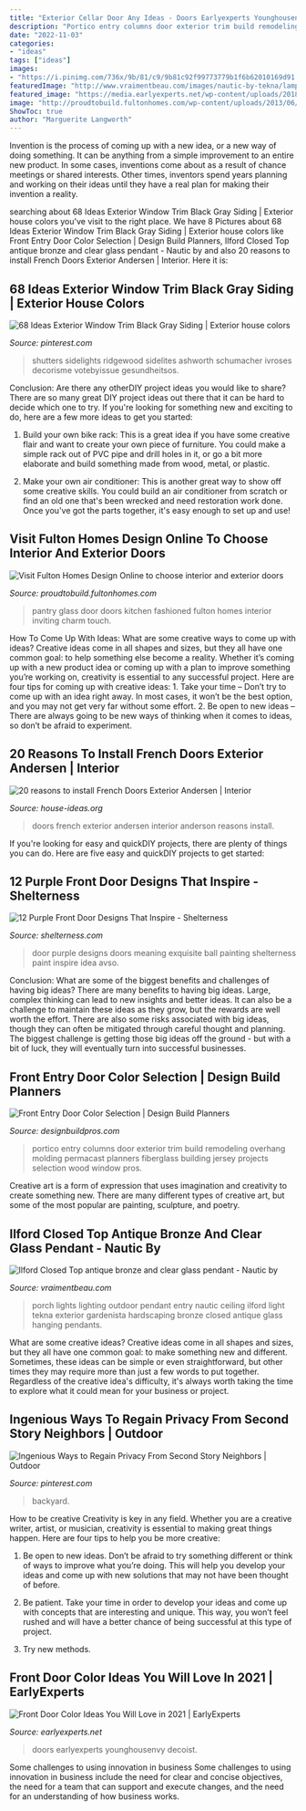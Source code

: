 ```yaml
---
title: "Exterior Cellar Door Any Ideas - Doors Earlyexperts Younghousenvy Decoist"
description: "Portico entry columns door exterior trim build remodeling overhang molding permacast planners fiberglass building jersey projects selection wood window pros"
date: "2022-11-03"
categories:
- "ideas"
tags: ["ideas"]
images:
- "https://i.pinimg.com/736x/9b/81/c9/9b81c92f99773779b1f6b62010169d91.jpg"
featuredImage: "http://www.vraimentbeau.com/images/nautic-by-tekna/lampe-marine-11060142-1R.jpg"
featured_image: "https://media.earlyexperts.net/wp-content/uploads/2018/03/front-door-color-ideas.jpg"
image: "http://proudtobuild.fultonhomes.com/wp-content/uploads/2013/06/glass-pantry-door.jpg"
ShowToc: true
author: "Marguerite Langworth"
---
```



Invention is the process of coming up with a new idea, or a new way of doing something. It can be anything from a simple improvement to an entire new product. In some cases, inventions come about as a result of chance meetings or shared interests. Other times, inventors spend years planning and working on their ideas until they have a real plan for making their invention a reality.

	

		
searching about 68 Ideas Exterior Window Trim Black Gray Siding | Exterior house colors you've visit to the right place. We have 8 Pictures about 68 Ideas Exterior Window Trim Black Gray Siding | Exterior house colors like Front Entry Door Color Selection | Design Build Planners, Ilford Closed Top antique bronze and clear glass pendant - Nautic by and also 20 reasons to install French Doors Exterior Andersen | Interior. Here it is:
		
    
## 68 Ideas Exterior Window Trim Black Gray Siding | Exterior House Colors

<img loading=lazy src="https://i.pinimg.com/736x/9b/81/c9/9b81c92f99773779b1f6b62010169d91.jpg" onerror="this.onerror=null;this.src='https://tse2.mm.bing.net/th?id=OIP.UZKeAUgnCI4a6Kar83hTWwAAAA&amp;pid=15.1';" alt="68 Ideas Exterior Window Trim Black Gray Siding | Exterior house colors">

_Source: pinterest.com_

>shutters sidelights ridgewood sidelites ashworth schumacher ivroses decorisme votebyissue gesundheitsos. 

	

Conclusion: Are there any otherDIY project ideas you would like to share?
There are so many great DIY project ideas out there that it can be hard to decide which one to try. If you're looking for something new and exciting to do, here are a few more ideas to get you started: 
1. Build your own bike rack: This is a great idea if you have some creative flair and want to create your own piece of furniture. You could make a simple rack out of PVC pipe and drill holes in it, or go a bit more elaborate and build something made from wood, metal, or plastic. 

2. Make your own air conditioner: This is another great way to show off some creative skills. You could build an air conditioner from scratch or find an old one that's been wrecked and need restoration work done. Once you've got the parts together, it's easy enough to set up and use!

    
## Visit Fulton Homes Design Online To Choose Interior And Exterior Doors

<img loading=lazy src="http://proudtobuild.fultonhomes.com/wp-content/uploads/2013/06/glass-pantry-door.jpg" onerror="this.onerror=null;this.src='https://tse3.mm.bing.net/th?id=OIP.T9TgVIq4PHVOvda_sgjE4QAAAA&amp;pid=15.1';" alt="Visit Fulton Homes Design Online to choose interior and exterior doors">

_Source: proudtobuild.fultonhomes.com_

>pantry glass door doors kitchen fashioned fulton homes interior inviting charm touch. 

	

How To Come Up With Ideas: What are some creative ways to come up with ideas?
Creative ideas come in all shapes and sizes, but they all have one common goal: to help something else become a reality. Whether it’s coming up with a new product idea or coming up with a plan to improve something you’re working on, creativity is essential to any successful project. Here are four tips for coming up with creative ideas: 1. Take your time – Don’t try to come up with an idea right away. In most cases, it won’t be the best option, and you may not get very far without some effort. 2. Be open to new ideas – There are always going to be new ways of thinking when it comes to ideas, so don’t be afraid to experiment. 
    
## 20 Reasons To Install French Doors Exterior Andersen | Interior

<img loading=lazy src="http://house-ideas.org/wp-content/uploads/2016/04/andersen-french-doors-photo-5.jpg" onerror="this.onerror=null;this.src='https://tse4.mm.bing.net/th?id=OIP.MsNALCeXrOY4zh9SEkouVAHaGk&amp;pid=15.1';" alt="20 reasons to install French Doors Exterior Andersen | Interior">

_Source: house-ideas.org_

>doors french exterior andersen interior anderson reasons install. 

	

If you're looking for easy and quickDIY projects, there are plenty of things you can do. Here are five easy and quickDIY projects to get started: 

    
## 12 Purple Front Door Designs That Inspire - Shelterness

<img loading=lazy src="https://i.shelterness.com/purple-front-door-design-10.jpg" onerror="this.onerror=null;this.src='https://tse4.mm.bing.net/th?id=OIP.ySfJ8q9phzN_2H-pEbmwlgHaKY&amp;pid=15.1';" alt="12 Purple Front Door Designs That Inspire - Shelterness">

_Source: shelterness.com_

>door purple designs doors meaning exquisite ball painting shelterness paint inspire idea avso. 

	

Conclusion: What are some of the biggest benefits and challenges of having big ideas?
There are many benefits to having big ideas. Large, complex thinking can lead to new insights and better ideas. It can also be a challenge to maintain these ideas as they grow, but the rewards are well worth the effort. There are also some risks associated with big ideas, though they can often be mitigated through careful thought and planning. The biggest challenge is getting those big ideas off the ground - but with a bit of luck, they will eventually turn into successful businesses.

    
## Front Entry Door Color Selection | Design Build Planners

<img loading=lazy src="http://www.designbuildpros.com/wp-content/uploads/2016/02/Entry-Door-Options-and-Choices-5-Design-Build-Pros.jpg" onerror="this.onerror=null;this.src='https://tse1.mm.bing.net/th?id=OIP.kYsULVCtV3P95TSRlpZ0VgHaFE&amp;pid=15.1';" alt="Front Entry Door Color Selection | Design Build Planners">

_Source: designbuildpros.com_

>portico entry columns door exterior trim build remodeling overhang molding permacast planners fiberglass building jersey projects selection wood window pros. 

	

Creative art is a form of expression that uses imagination and creativity to create something new. There are many different types of creative art, but some of the most popular are painting, sculpture, and poetry.

    
## Ilford Closed Top Antique Bronze And Clear Glass Pendant - Nautic By

<img loading=lazy src="http://www.vraimentbeau.com/images/nautic-by-tekna/lampe-marine-11060142-1R.jpg" onerror="this.onerror=null;this.src='https://tse3.mm.bing.net/th?id=OIP.Ef-_7KCjJh3Tvw9m9bQCmAHaMl&amp;pid=15.1';" alt="Ilford Closed Top antique bronze and clear glass pendant - Nautic by">

_Source: vraimentbeau.com_

>porch lights lighting outdoor pendant entry nautic ceiling ilford light tekna exterior gardenista hardscaping bronze closed antique glass hanging pendants. 

	

What are some creative ideas?
Creative ideas come in all shapes and sizes, but they all have one common goal: to make something new and different. Sometimes, these ideas can be simple or even straightforward, but other times they may require more than just a few words to put together. Regardless of the creative idea's difficulty, it's always worth taking the time to explore what it could mean for your business or project.

    
## Ingenious Ways To Regain Privacy From Second Story Neighbors | Outdoor

<img loading=lazy src="https://i.pinimg.com/736x/1f/67/46/1f6746915b65685aff6200b23a5dfd15.jpg" onerror="this.onerror=null;this.src='https://tse2.mm.bing.net/th?id=OIP.7wHfgye8gWh0szWFJoFZEgHaLD&amp;pid=15.1';" alt="Ingenious Ways to Regain Privacy From Second Story Neighbors | Outdoor">

_Source: pinterest.com_

>backyard. 

	

How to be creative
Creativity is key in any field. Whether you are a creative writer, artist, or musician, creativity is essential to making great things happen. Here are four tips to help you be more creative:
1. Be open to new ideas. Don’t be afraid to try something different or think of ways to improve what you’re doing. This will help you develop your ideas and come up with new solutions that may not have been thought of before.

2. Be patient. Take your time in order to develop your ideas and come up with concepts that are interesting and unique. This way, you won’t feel rushed and will have a better chance of being successful at this type of project.

3. Try new methods.

    
## Front Door Color Ideas You Will Love In 2021 | EarlyExperts

<img loading=lazy src="https://media.earlyexperts.net/wp-content/uploads/2018/03/front-door-color-ideas.jpg" onerror="this.onerror=null;this.src='https://tse4.mm.bing.net/th?id=OIP.RN2GdtNDlrp7Clb1mcv4zgHaFj&amp;pid=15.1';" alt="Front Door Color Ideas You Will Love in 2021 | EarlyExperts">

_Source: earlyexperts.net_

>doors earlyexperts younghousenvy decoist. 

	

Some challenges to using innovation in business
Some challenges to using innovation in business include the need for clear and concise objectives, the need for a team that can support and execute changes, and the need for an understanding of how business works.

